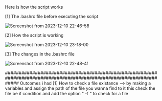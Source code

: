 Here is how the script works

[1] The .bashrc file before executing the script

![Screenshot from 2023-12-10 22-46-58](https://github.com/karimsalah917/ITI-Embedded_linux/assets/85436601/bcd3f51a-9ee7-4c77-bb61-e1e768e15488)

[2] How the script is working

![Screenshot from 2023-12-10 23-18-00](https://github.com/karimsalah917/ITI-Embedded_linux/assets/85436601/af5e1e7a-d742-46cb-897f-1098c1a1c3cb)

[3] The changes in the .bashrc file

![Screenshot from 2023-12-10 22-48-41](https://github.com/karimsalah917/ITI-Embedded_linux/assets/85436601/932dcc4d-60da-4995-9bfe-3c9f4dd6e2eb)

#####################################################################################################################
Outcomes i had
[1] How to check a file existance  --> by making a variables and assign the path of the file you wanna find to it this check the file be if condition and add the option " -f " to check for a file
